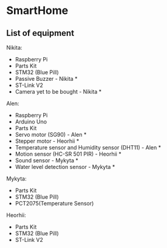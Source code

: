 # SmartHome
## List of equipment

Nikita: </br>
* Raspberry Pi
* Parts Kit
* STM32 (Blue Pill)
* Passive Buzzer    - Nikita *
* ST-Link V2
* Camera yet to be bought - Nikita *

Alen: </br>
* Raspberry Pi
* Arduino Uno
* Parts Kit
* Servo motor (SG90) - Alen *
* Stepper motor - Heorhii *
* Temperature sensor and Humidity sensor (DHT11) - Alen *
* Motion sensor (HC-SR 501 PIR) - Heorhii *
* Sound sensor - Mykyta *
* Water level detection sensor - Mykyta *

Mykyta: </br>
* Parts Kit
* STM32 (Blue Pill)
* PCT2075(Temperature Sensor)

Heorhii: </br>
* Parts Kit
* STM32 (Blue Pill)
* ST-Link V2

